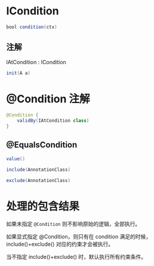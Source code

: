 # ICondition

```java
bool condition(ctx)
```

## 注解

IAtCondition : ICondition

```java
init(A a)
```

# @Condition 注解

```java
@Condition {
    validBy(IAtCondition class)
}
```

## @EqualsCondition

```java
value()

include(AnnotationClass)

exclude(AnnotationClass)
```

# 处理的包含结果

如果未指定 `@Condition` 则不影响原始的逻辑，全部执行。

如果显式指定 @Condition，则只有在 condition 满足的时候，include()+exclude() 对应的约束才会被执行。

当不指定 include()+exclude() 时，默认执行所有约束条件。